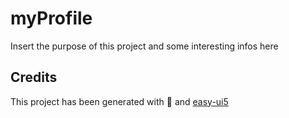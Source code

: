 # myProfile

Insert the purpose of this project and some interesting infos here

## Credits

This project has been generated with 💙 and [easy-ui5](https://github.com/SAP)
